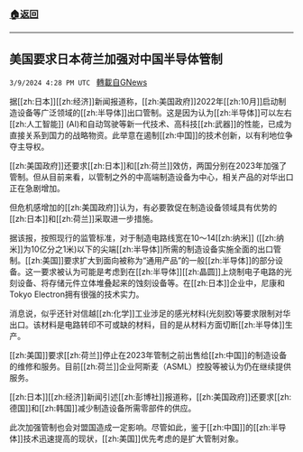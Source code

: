 ###  [:house:返回](README.md)
---


## 美国要求日本荷兰加强对中国半导体管制
`3/9/2024 4:28 PM UTC ` [轉載自GNews](https://gnews.org/articles/2380218)

据[[zh:日本]][[zh:经济]]新闻报道称，[[zh:美国政府]]2022年[[zh:10月]]启动制造设备等广泛领域的[[zh:半导体]]出口管制。这是因为认为[[zh:半导体]]可以左右[[zh:人工智能]] (AI)和自动驾驶等新一代技术、高科技[[zh:武器]]的性能，已成为直接关系到国力的战略物资。此举意在遏制[[zh:中国]]的技术创新，以有利地位争夺主导权。

[[zh:美国政府]]还要求[[zh:日本]]和[[zh:荷兰]]效仿，两国分别在2023年加强了管制。但从目前来看，以管制之外的中高端制造设备为中心，相关产品的对华出口正在急剧增加。

但危机感增加的[[zh:美国政府]]认为，有必要敦促在制造设备领域具有优势的[[zh:日本]]和[[zh:荷兰]]采取进一步措施。

据该报，按照现行的监管标准，对于制造电路线宽在10～14[[zh:纳米]] ([[zh:纳米]]为10亿分之1米)以下的尖端[[zh:半导体]]所需的制造设备实施全面的出口管制。[[zh:美国]]要求扩大到面向被称为“通用产品”的一般[[zh:半导体]]的部分设备。这一要求被认为可能是考虑到在[[zh:半导体]][[zh:晶圆]]上烧制电子电路的光刻设备、将存储元件立体堆叠起来的蚀刻设备等。在[[zh:日本]]企业中，尼康和Tokyo Electron拥有很强的技术实力。

消息说，似乎还针对信越[[zh:化学]]工业涉足的感光材料(光刻胶)等要求限制对华出口。该材料是电路转印不可或缺的材料，目的是从材料方面切断[[zh:半导体]]生产。

[[zh:美国]]要求[[zh:荷兰]]停止在2023年管制之前出售给[[zh:中国]]的制造设备的维修和服务。目前[[zh:荷兰]]企业阿斯麦（ASML）控股等被认为仍在继续提供服务。

[[zh:日本]][[zh:经济]]新闻引述[[zh:彭博社]]报道称，[[zh:美国政府]]还要求[[zh:德国]]和[[zh:韩国]]减少制造设备所需零部件的供应。

此次加强管制也会对盟国造成一定影响。尽管如此，鉴于[[zh:中国]]的[[zh:半导体]]技术迅速提高的现状，[[zh:美国]]优先考虑的是扩大管制对象。
